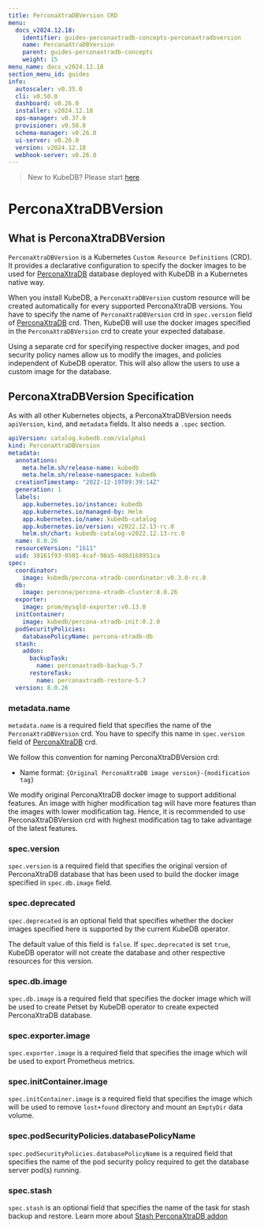 ```yaml
---
title: PerconaXtraDBVersion CRD
menu:
  docs_v2024.12.18:
    identifier: guides-perconaxtradb-concepts-perconaxtradbversion
    name: PerconaXtraDBVersion
    parent: guides-perconaxtradb-concepts
    weight: 15
menu_name: docs_v2024.12.18
section_menu_id: guides
info:
  autoscaler: v0.35.0
  cli: v0.50.0
  dashboard: v0.26.0
  installer: v2024.12.18
  ops-manager: v0.37.0
  provisioner: v0.50.0
  schema-manager: v0.26.0
  ui-server: v0.26.0
  version: v2024.12.18
  webhook-server: v0.26.0
---
```


> New to KubeDB? Please start [here](/docs/v2024.12.18/README).

# PerconaXtraDBVersion

## What is PerconaXtraDBVersion

`PerconaXtraDBVersion` is a Kubernetes `Custom Resource Definitions` (CRD). It provides a declarative configuration to specify the docker images to be used for [PerconaXtraDB](https://docs.percona.com/percona-xtradb-cluster/8.0/) database deployed with KubeDB in a Kubernetes native way.

When you install KubeDB, a `PerconaXtraDBVersion` custom resource will be created automatically for every supported PerconaXtraDB versions. You have to specify the name of `PerconaXtraDBVersion` crd in `spec.version` field of [PerconaXtraDB](/docs/v2024.12.18/guides/percona-xtradb/concepts/perconaxtradb) crd. Then, KubeDB will use the docker images specified in the `PerconaXtraDBVersion` crd to create your expected database.

Using a separate crd for specifying respective docker images, and pod security policy names allow us to modify the images, and policies independent of KubeDB operator.  This will also allow the users to use a custom image for the database.

## PerconaXtraDBVersion Specification

As with all other Kubernetes objects, a PerconaXtraDBVersion needs `apiVersion`, `kind`, and `metadata` fields. It also needs a `.spec` section.

```yaml
apiVersion: catalog.kubedb.com/v1alpha1
kind: PerconaXtraDBVersion
metadata:
  annotations:
    meta.helm.sh/release-name: kubedb
    meta.helm.sh/release-namespace: kubedb
  creationTimestamp: "2022-12-19T09:39:14Z"
  generation: 1
  labels:
    app.kubernetes.io/instance: kubedb
    app.kubernetes.io/managed-by: Helm
    app.kubernetes.io/name: kubedb-catalog
    app.kubernetes.io/version: v2022.12.13-rc.0
    helm.sh/chart: kubedb-catalog-v2022.12.13-rc.0
  name: 8.0.26
  resourceVersion: "1611"
  uid: 38161f93-0501-4caf-98a5-4d8d168951ca
spec:
  coordinator:
    image: kubedb/percona-xtradb-coordinator:v0.3.0-rc.0
  db:
    image: percona/percona-xtradb-cluster:8.0.26
  exporter:
    image: prom/mysqld-exporter:v0.13.0
  initContainer:
    image: kubedb/percona-xtradb-init:0.2.0
  podSecurityPolicies:
    databasePolicyName: percona-xtradb-db
  stash:
    addon:
      backupTask:
        name: perconaxtradb-backup-5.7
      restoreTask:
        name: perconaxtradb-restore-5.7
  version: 8.0.26
```

### metadata.name

`metadata.name` is a required field that specifies the name of the `PerconaXtraDBVersion` crd. You have to specify this name in `spec.version` field of [PerconaXtraDB](/docs/v2024.12.18/guides/percona-xtradb/concepts/perconaxtradb) crd.

We follow this convention for naming PerconaXtraDBVersion crd:

- Name format: `{Original PerconaXtraDB image version}-{modification tag}`

We modify original PerconaXtraDB docker image to support additional features. An image with higher modification tag will have more features than the images with lower modification tag. Hence, it is recommended to use PerconaXtraDBVersion crd with highest modification tag to take advantage of the latest features.

### spec.version

`spec.version` is a required field that specifies the original version of PerconaXtraDB database that has been used to build the docker image specified in `spec.db.image` field.

### spec.deprecated

`spec.deprecated` is an optional field that specifies whether the docker images specified here is supported by the current KubeDB operator.

The default value of this field is `false`. If `spec.deprecated` is set `true`, KubeDB operator will not create the database and other respective resources for this version.

### spec.db.image

`spec.db.image` is a required field that specifies the docker image which will be used to create Petset by KubeDB operator to create expected PerconaXtraDB database.

### spec.exporter.image

`spec.exporter.image` is a required field that specifies the image which will be used to export Prometheus metrics.

### spec.initContainer.image

`spec.initContainer.image` is a required field that specifies the image which will be used to remove `lost+found` directory and mount an `EmptyDir` data volume.

### spec.podSecurityPolicies.databasePolicyName

`spec.podSecurityPolicies.databasePolicyName` is a required field that specifies the name of the pod security policy required to get the database server pod(s) running.

### spec.stash

`spec.stash` is an optional field that specifies the name of the task for stash backup and restore. Learn more about [Stash PerconaXtraDB addon](https://stash.run/docs/v2022.12.11/addons/percona-xtradb/)

